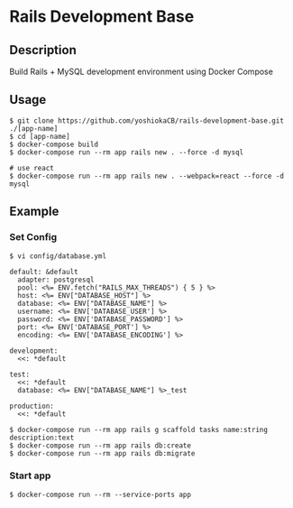 # Rails Development Base


## Description

Build Rails + MySQL development environment using Docker Compose

## Usage

```
$ git clone https://github.com/yoshiokaCB/rails-development-base.git ./[app-name]
$ cd [app-name]
$ docker-compose build
$ docker-compose run --rm app rails new . --force -d mysql

# use react
$ docker-compose run --rm app rails new . --webpack=react --force -d mysql
```

## Example

### Set Config

```
$ vi config/database.yml
```

```
default: &default
  adapter: postgresql
  pool: <%= ENV.fetch("RAILS_MAX_THREADS") { 5 } %>
  host: <%= ENV["DATABASE_HOST"] %>
  database: <%= ENV["DATABASE_NAME"] %>
  username: <%= ENV['DATABASE_USER'] %>
  password: <%= ENV['DATABASE_PASSWORD'] %>
  port: <%= ENV['DATABASE_PORT'] %>
  encoding: <%= ENV['DATABASE_ENCODING'] %>

development:
  <<: *default

test:
  <<: *default
  database: <%= ENV["DATABASE_NAME"] %>_test

production:
  <<: *default

```

```
$ docker-compose run --rm app rails g scaffold tasks name:string description:text
$ docker-compose run --rm app rails db:create
$ docker-compose run --rm app rails db:migrate
```



### Start app

```
$ docker-compose run --rm --service-ports app
```
